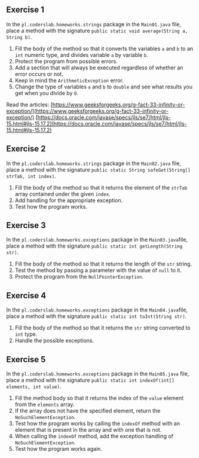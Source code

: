 ## Exercise 1

In the `pl.coderslab.homeworks.strings` package in the `Main01.java` file, place a method with the signature `public static void average(String a, String b)`.

1. Fill the body of the method so that it converts the variables `a` and `b` to an `int` numeric type, and divides variable `a` by variable `b`.
2. Protect the program from possible errors.
3. Add a section that will always be executed regardless of whether an error occurs or not.
4. Keep in mind the `ArithmeticException` error.
5. Change the type of variables `a` and `b` to `double` and see what results you get when you divide by `0`.

Read the articles:
[https://www.geeksforgeeks.org/g-fact-33-infinity-or-exception/](https://www.geeksforgeeks.org/g-fact-33-infinity-or-exception/)
[https://docs.oracle.com/javase/specs/jls/se7/html/jls-15.html#jls-15.17.2](https://docs.oracle.com/javase/specs/jls/se7/html/jls-15.html#jls-15.17.2)


## Exercise 2

In the `pl.coderslab.homeworks.strings` package in the `Main02.java` file, place a method with the signature `public static String safeGet(String[] strTab, int index)`.

1. Fill the body of the method so that it returns the element of the `strTab` array contained under the given `index`.
2. Add handling for the appropriate exception.
3. Test how the program works.


## Exercise 3

In the `pl.coderslab.homeworks.exceptions` package in the `Main03.java`file, place a method with the signature `public static int getLength(String str)`.

1. Fill the body of the method so that it returns the length of the `str` string.
2. Test the method by passing a parameter with the value of `null` to it.
3. Protect the program from the `NullPointerException`.


## Exercise 4

In the `pl.coderslab.homeworks.exceptions` package in the `Main04.java`file, place a method with the signature `public static int toInt(String str)`.

1. Fill the body of the method so that it returns the `str` string converted to `int` type.
2. Handle the possible exceptions.


## Exercise 5

In the `pl.coderslab.homeworks.exceptions` package in the `Main05.java` file, place a method with the signature `public static int indexOf(int[] elements, int value)`.

1. Fill the method body so that it returns the index of the `value` element from the `elements` array.
2. If the array does not have the specified element, return the `NoSuchElementException`. 
3. Test how the program works by calling the `indexOf` method with an element that is present in the array and with one that is not. 
4. When calling the `indexOf` method, add the exception handling of `NoSuchElementException`.
5. Test how the program works again.
